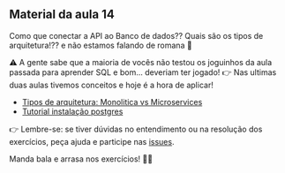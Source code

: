 ## Material da aula 14

Como que conectar a API ao Banco de dados?? Quais são os tipos de arquitetura!?? e não estamos falando de romana 🤡


:warning: A gente sabe que a maioria de vocês não testou os joguinhos da aula passada para aprender SQL e bom... deveriam ter jogado!
:point_right: Nas ultimas duas aulas tivemos conceitos e hoje é a hora de aplicar!

- [Tipos de arquitetura: Monolitica vs Microservices](arqu_mono_micro.md)
- [Tutorial instalação postgres](https://github.com/SkiereszDiego/Java-Caldeira/blob/ac4a223d5babe1ac6ecc8dbd457d85481b5a2ca4/aula14/TUTORIAL%20DE%20INSTALA%C3%87%C3%83O%20POSTGRES%20NO%20MACOS.pdf)

:point_right: Lembre-se: se tiver dúvidas no entendimento ou na resolução dos exercícios, peça ajuda e participe nas [issues](https://github.com/SkiereszDiego/Java-Caldeira-Privado/issues).

Manda bala e arrasa nos exercícios! 💪🚀
